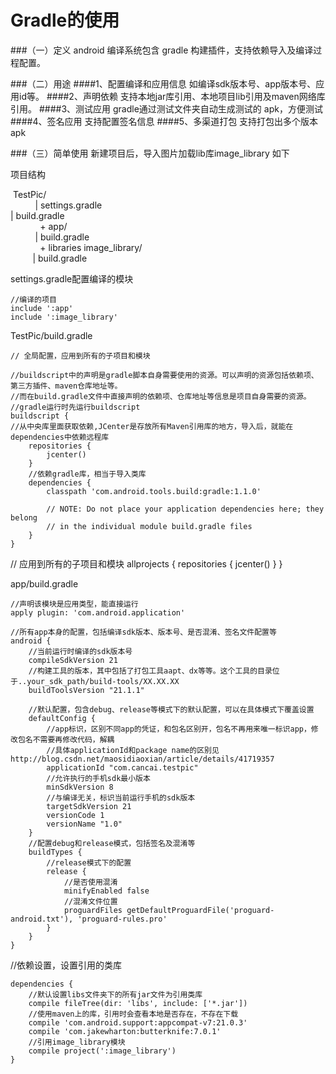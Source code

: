 Gradle的使用
===
###（一）定义
android 编译系统包含 gradle 构建插件，支持依赖导入及编译过程配置。

###（二）用途
####1、配置编译和应用信息
如编译sdk版本号、app版本号、应用id等。
####2、声明依赖
支持本地jar库引用、本地项目lib引用及maven网络库引用。
####3、测试应用
gradle通过测试文件夹自动生成测试的 apk，方便测试
####4、签名应用
支持配置签名信息
####5、多渠道打包
支持打包出多个版本apk

###（三）简单使用
新建项目后，导入图片加载lib库image_library 如下


项目结构  

 TestPic/  
          | settings.gradle  
          | build.gradle  
            + app/  
          | build.gradle  
            + libraries image_library/  
          | build.gradle  

settings.gradle配置编译的模块

    //编译的项目
    include ':app'
    include ':image_library'

TestPic/build.gradle

    // 全局配置，应用到所有的子项目和模块

    //buildscript中的声明是gradle脚本自身需要使用的资源。可以声明的资源包括依赖项、第三方插件、maven仓库地址等。
    //而在build.gradle文件中直接声明的依赖项、仓库地址等信息是项目自身需要的资源。
    //gradle运行时先运行buildscript
    buildscript {
    //从中央库里面获取依赖,JCenter是存放所有Maven引用库的地方，导入后，就能在dependencies中依赖远程库
        repositories {
            jcenter()
        }
        //依赖gradle库，相当于导入类库
        dependencies {
            classpath 'com.android.tools.build:gradle:1.1.0'

            // NOTE: Do not place your application dependencies here; they belong
            // in the individual module build.gradle files
        }
    }

// 应用到所有的子项目和模块
allprojects {
    repositories {
        jcenter()
    }
}

app/build.gradle

    //声明该模块是应用类型，能直接运行
    apply plugin: 'com.android.application'

    //所有app本身的配置，包括编译sdk版本、版本号、是否混淆、签名文件配置等
    android {
        //当前运行时编译的sdk版本号
        compileSdkVersion 21
        //构建工具的版本，其中包括了打包工具aapt、dx等等。这个工具的目录位于..your_sdk_path/build-tools/XX.XX.XX
        buildToolsVersion "21.1.1"

        //默认配置，包含debug、release等模式下的默认配置，可以在具体模式下覆盖设置
        defaultConfig {
            //app标识，区别不同app的凭证，和包名区别开，包名不再用来唯一标识app，修改包名不需要再修改代码，解耦
            //具体applicationId和package name的区别见http://blog.csdn.net/maosidiaoxian/article/details/41719357
            applicationId "com.cancai.testpic"
            //允许执行的手机sdk最小版本
            minSdkVersion 8
            //与编译无关，标识当前运行手机的sdk版本
            targetSdkVersion 21
            versionCode 1
            versionName "1.0"
        }
        //配置debug和release模式，包括签名及混淆等
        buildTypes {
            //release模式下的配置
            release {
                //是否使用混淆
                minifyEnabled false
                //混淆文件位置
                proguardFiles getDefaultProguardFile('proguard-android.txt'), 'proguard-rules.pro'
            }
        }
    }

//依赖设置，设置引用的类库

    dependencies {
        //默认设置libs文件夹下的所有jar文件为引用类库
        compile fileTree(dir: 'libs', include: ['*.jar'])
        //使用maven上的库，引用时会查看本地是否存在，不存在下载
        compile 'com.android.support:appcompat-v7:21.0.3'
        compile 'com.jakewharton:butterknife:7.0.1'
        //引用image_library模块
        compile project(':image_library')
    }
